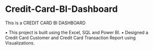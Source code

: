 # Credit-Card-BI-Dashboard
This is a CREDIT CARD BI DASHBOARD

• This project is built using the Excel, SQL and Power BI.
• Designed a Credit Card Customer and Credit Card Transaction Report using Visualizations.
